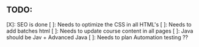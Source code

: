 ## TODO:
[X]: SEO is done
[ ]: Needs to optimize the CSS in all HTML's
[ ]: Needs to add batches html
[ ]: Needs to update course content in all pages
[ ]: Java should be Jav + Advanced Java
[ ]: Needs to plan Automation testing ??